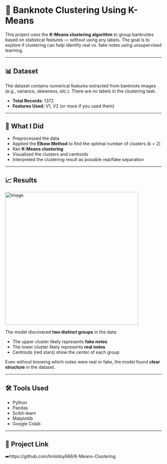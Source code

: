 # 💸 Banknote Clustering Using K-Means

This project uses the **K-Means clustering algorithm** to group banknotes based on statistical features — without using any labels. The goal is to explore if clustering can help identify real vs. fake notes using unsupervised learning.

---

## 📊 Dataset

The dataset contains numerical features extracted from banknote images (e.g., variance, skewness, etc.). There are no labels in the clustering task.

- **Total Records**: 1372
- **Features Used**: V1, V2 (or more if you used them)

---

## 🧠 What I Did

- Preprocessed the data 
- Applied the **Elbow Method** to find the optimal number of clusters (k = 2)
- Ran **K-Means clustering**
- Visualized the clusters and centroids
- Interpreted the clustering result as possible real/fake separation

---

## 📈 Results

<img width="428" alt="Image" src="https://github.com/user-attachments/assets/f913cc17-7b9e-434e-b6bb-5fd77aee44aa" />

The model discovered **two distinct groups** in the data:

- The upper cluster likely represents **fake notes**
- The lower cluster likely represents **real notes**
- Centroids (red stars) show the center of each group

Even without knowing which notes were real or fake, the model found **clear structure** in the dataset.

---

## 🛠️ Tools Used

- Python
- Pandas
- Scikit-learn
- Matplotlib
- Google Colab

---
## 🔗 Project Link

➡️https://github.com/hriiiidoy666/K-Means-Clustering
